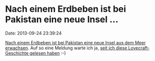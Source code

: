 Nach einem Erdbeben ist bei Pakistan eine neue Insel \...
=========================================================

Date: 2013-09-24 23:39:24

[Nach einem Erdbeben ist bei Pakistan eine neue Insel aus dem Meer
erwachsen](http://www.reuters.com/article/2013/09/24/us-pakistan-quake-idUSBRE98N0HJ20130924).
Auf so eine Meldung warte ich ja, [seit ich diese Lovecraft-Geschichte
gelesen haben](http://www.psy-q.ch/lovecraft/html/aeons.htm) :-)

